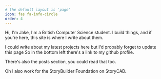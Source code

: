 ```yaml
---
# the default layout is 'page'
icon: fas fa-info-circle
order: 4
---
```


Hi,
I'm Jake, I'm a British Computer Science student.
I build things, and if you're here, this site is where I write about them.

I could write about my latest projects here but I'd probably forget to update this page
So in the bottom left there's a link to my github profile.

There's also the posts section, you could read that too.

Oh I also work for the StoryBuilder Foundation on StoryCAD.
